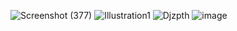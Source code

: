 
![Screenshot (377)](https://user-images.githubusercontent.com/50214016/218009838-9360eeeb-41d5-417f-87ee-a05acba34509.png)
![Illustration1](https://user-images.githubusercontent.com/50214016/218009852-9c9c3e44-c14f-462c-8751-7bdc2a387c53.png)
![Djzpth](https://user-images.githubusercontent.com/50214016/218010249-fea7630d-77ca-4167-8416-6c31e37d3423.jpg)
![image](https://user-images.githubusercontent.com/50214016/218010475-22849f05-65e9-4236-8f96-69f4b773d43f.png)

